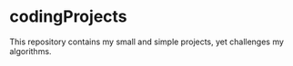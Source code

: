 # codingProjects
This repository contains my small and simple projects, yet challenges my algorithms.
